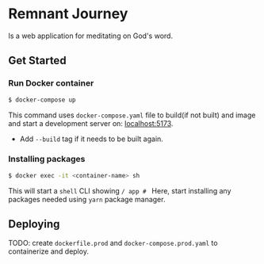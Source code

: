 # Remnant Journey
Is a web application for meditating on God's word.

## Get Started

### Run Docker container

```bash
$ docker-compose up
```
This command uses `docker-compose.yaml` file to build(if not built) and image and start a development server on: [localhost:5173](http://localhost:5173/).

- Add `--build` tag if it needs to be built again.

### Installing packages

```bash
$ docker exec -it <container-name> sh
```
This will start a `shell` CLI showing `/ app # `
Here, start installing any packages needed using `yarn` package manager.

## Deploying

TODO:
create `dockerfile.prod` and `docker-compose.prod.yaml` to containerize and deploy.
